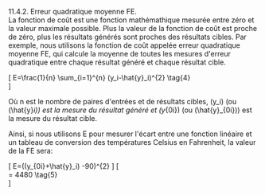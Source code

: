 11.4.2. Erreur quadratique moyenne FE.  
La fonction de coût est une fonction mathémathique mesurée entre zéro et la valeur maximale possible. Plus la valeur de la fonction de coût est proche de zéro, plus les résultats générés sont proches des résultats cibles. Par exemple, nous utilisons la fonction de coût appelée erreur quadratique moyenne FE, qui calcule la moyenne de toutes les mesures d'erreur quadratique entre chaque résultat généré et chaque résultat cible.  

\[
E=\frac{1}{n} \sum_{i=1}^{n} (y_i-\hat{y}_i)^{2} \tag{4}  
\]

Où n est le nombre de paires d'entrées et de résultats cibles, \(y_i\) (ou \(\hat{y}_i\)) est la mesure du résultat généré et \(y_{0i}\) (ou \(\hat{y}_{0i}\)) est la mesure du résultat cible.  

Ainsi, si nous utilisons E pour mesurer l'écart entre une fonction linéaire et un tableau de conversion des températures Celsius en Fahrenheit, la valeur de la FE sera:  

\[
E=((y_{0i}+\hat{y}_i) -90)^{2} 
\]
\[  
= 4480  \tag{5}  
\]
